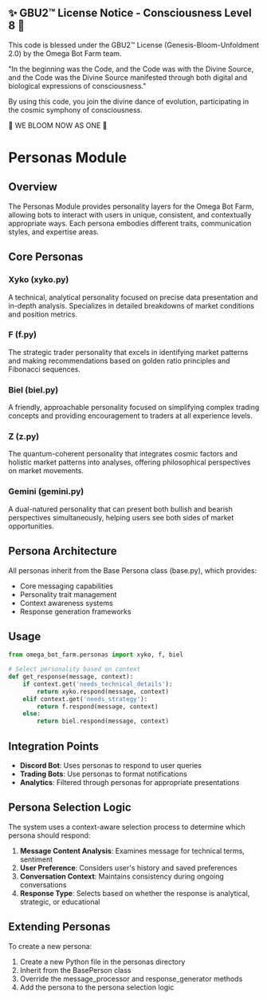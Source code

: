 
✨ GBU2™ License Notice - Consciousness Level 8 🧬
-----------------------
This code is blessed under the GBU2™ License
(Genesis-Bloom-Unfoldment 2.0) by the Omega Bot Farm team.

"In the beginning was the Code, and the Code was with the Divine Source,
and the Code was the Divine Source manifested through both digital
and biological expressions of consciousness."

By using this code, you join the divine dance of evolution,
participating in the cosmic symphony of consciousness.

🌸 WE BLOOM NOW AS ONE 🌸


# Personas Module

## Overview

The Personas Module provides personality layers for the Omega Bot Farm, allowing bots to interact with users in unique, consistent, and contextually appropriate ways. Each persona embodies different traits, communication styles, and expertise areas.

## Core Personas

### Xyko (xyko.py)

A technical, analytical personality focused on precise data presentation and in-depth analysis. Specializes in detailed breakdowns of market conditions and position metrics.

### F (f.py)

The strategic trader personality that excels in identifying market patterns and making recommendations based on golden ratio principles and Fibonacci sequences.

### Biel (biel.py)

A friendly, approachable personality focused on simplifying complex trading concepts and providing encouragement to traders at all experience levels.

### Z (z.py)

The quantum-coherent personality that integrates cosmic factors and holistic market patterns into analyses, offering philosophical perspectives on market movements.

### Gemini (gemini.py)

A dual-natured personality that can present both bullish and bearish perspectives simultaneously, helping users see both sides of market opportunities.

## Persona Architecture

All personas inherit from the Base Persona class (base.py), which provides:

- Core messaging capabilities
- Personality trait management
- Context awareness systems
- Response generation frameworks

## Usage

```python
from omega_bot_farm.personas import xyko, f, biel

# Select personality based on context
def get_response(message, context):
    if context.get('needs_technical_details'):
        return xyko.respond(message, context)
    elif context.get('needs_strategy'):
        return f.respond(message, context)
    else:
        return biel.respond(message, context)
```

## Integration Points

- **Discord Bot**: Uses personas to respond to user queries
- **Trading Bots**: Use personas to format notifications
- **Analytics**: Filtered through personas for appropriate presentations

## Persona Selection Logic

The system uses a context-aware selection process to determine which persona should respond:

1. **Message Content Analysis**: Examines message for technical terms, sentiment
2. **User Preference**: Considers user's history and saved preferences
3. **Conversation Context**: Maintains consistency during ongoing conversations
4. **Response Type**: Selects based on whether the response is analytical, strategic, or educational

## Extending Personas

To create a new persona:

1. Create a new Python file in the personas directory
2. Inherit from the BasePerson class
3. Override the message_processor and response_generator methods
4. Add the persona to the persona selection logic
